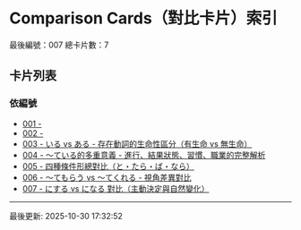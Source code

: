 # Comparison Cards（對比卡片）索引

最後編號：007
總卡片數：7

## 卡片列表

### 依編號
- [001 - ](001_ga_vs_wa.md) 
- [002 - ](002_de_vs_ni_location.md) 
- [003 - いる vs ある - 存在動詞的生命性區分（有生命 vs 無生命）](003_iru_vs_aru.md) 
- [004 - 〜ている的多重意義 - 進行、結果狀態、習慣、職業的完整解析](004_te_iru_meanings.md) 
- [005 - 四種條件形總對比（と・たら・ば・なら）](005_conditional-comparison.md) 
- [006 - 〜てもらう vs 〜てくれる - 視角差異對比](006_te-morau_vs_te-kureru.md) 
- [007 - にする vs になる 對比（主動決定與自然變化）](007_ni_suru_vs_ni_naru.md) 

---
最後更新: 2025-10-30 17:32:52
